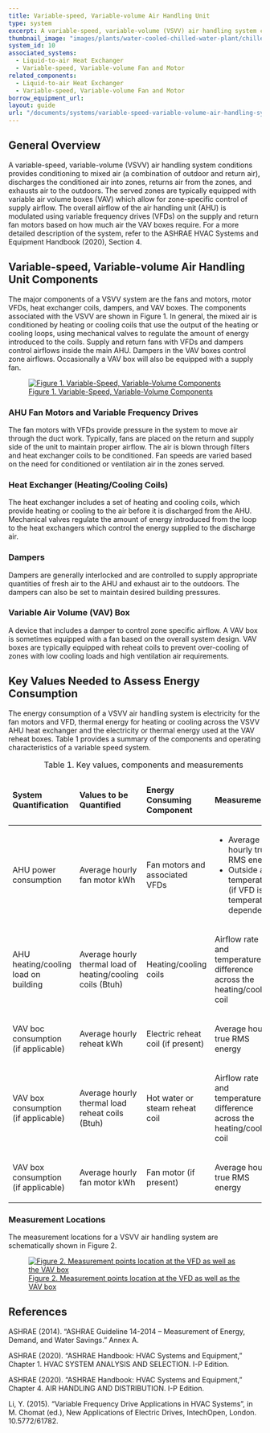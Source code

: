 ```yaml
---
title: Variable-speed, Variable-volume Air Handling Unit
type: system
excerpt: A variable-speed, variable-volume (VSVV) air handling system conditions provides conditioning to mixed air (a combination of outdoor and return air), discharges the conditioned air into zones, returns air from the zones, and exhausts air to the outdoors.
thumbnail_image: "images/plants/water-cooled-chilled-water-plant/chilled-water-plant-overview.jpeg"
system_id: 10
associated_systems: 
  - Liquid-to-air Heat Exchanger
  - Variable-speed, Variable-volume Fan and Motor
related_components:
  - Liquid-to-air Heat Exchanger
  - Variable-speed, Variable-volume Fan and Motor
borrow_equipment_url: 
layout: guide
url: "/documents/systems/variable-speed-variable-volume-air-handling-system"
---
```


## General Overview

A variable-speed, variable-volume (VSVV) air handling system conditions provides conditioning to mixed air (a combination of outdoor and return air), discharges the conditioned air into zones, returns air from the zones, and exhausts air to the outdoors. The served zones are typically equipped with variable air volume boxes (VAV) which allow for zone-specific control of supply airflow. The overall airflow of the air handling unit (AHU) is modulated using variable frequency drives (VFDs) on the supply and return fan motors based on how much air the VAV boxes require. For a more detailed description of the system, refer to the ASHRAE HVAC Systems and Equipment Handbook (2020), Section 4. 

## Variable-speed, Variable-volume Air Handling Unit Components 

The major components of a VSVV system are the fans and motors, motor VFDs, heat exchanger coils, dampers, and VAV boxes. The components associated with the VSVV are shown in Figure 1. In general, the mixed air is conditioned by heating or cooling coils that use the output of the heating or cooling loops, using mechanical valves to regulate the amount of energy introduced to the coils. Supply and return fans with VFDs and dampers control airflows inside the main AHU. Dampers in the VAV boxes control zone airflows. Occasionally a VAV box will also be equipped with a supply fan.  

<a href="/images/systems/variable-speed-variable-volume-air-handling-unit/2024_0503_VSVV AHU system_figure 1 updated.jpeg">
    <figure class="figure mb-4 mt-3">
        <img src="/images/systems/variable-speed-variable-volume-air-handling-unit/2024_0503_VSVV AHU system_figure 1 updated.jpeg" class="figure-img img-fluid rounded" alt="Figure 1. Variable-Speed, Variable-Volume Components">
        <figcaption class="figure-caption text-left">Figure 1. Variable-Speed, Variable-Volume Components</figcaption>
    </figure>
</a>

### AHU Fan Motors and Variable Frequency Drives 

The fan motors with VFDs provide pressure in the system to move air through the duct work. Typically, fans are placed on the return and supply side of the unit to maintain proper airflow. The air is blown through filters and heat exchanger coils to be conditioned. Fan speeds are varied based on the need for conditioned or ventilation air in the zones served.  

### Heat Exchanger (Heating/Cooling Coils) 

The heat exchanger includes a set of heating and cooling coils, which provide heating or cooling to the air before it is discharged from the AHU. Mechanical valves regulate the amount of energy introduced from the loop to the heat exchangers which control the energy supplied to the discharge air.  

### Dampers 

Dampers are generally interlocked and are controlled to supply appropriate quantities of fresh air to the AHU and exhaust air to the outdoors. The dampers can also be set to maintain desired building pressures.  

### Variable Air Volume (VAV) Box 

A device that includes a damper to control zone specific airflow. A VAV box is sometimes equipped with a fan based on the overall system design. VAV boxes are typically equipped with reheat coils to prevent over-cooling of zones with low cooling loads and high ventilation air requirements.  

## Key Values Needed to Assess Energy Consumption 

The energy consumption of a VSVV air handling system is electricity for the fan motors and VFD, thermal energy for heating or cooling across the VSVV AHU heat exchanger and the electricity or thermal energy used at the VAV reheat boxes. Table 1 provides a summary of the components and operating characteristics of a variable speed system. 

<table>
    <caption>Table 1. Key values, components and measurements</caption>
    <thead>
        <tr>
            <td>
                <p><strong>System Quantification</strong></p>
            </td>
            <td>
                <p><strong>Values to be Quantified</strong></p>
            </td>
            <td>
                <p><strong>Energy Consuming Component</strong></p>
            </td>
            <td>
                <p><strong>Measurements</strong></p>
            </td>
        </tr>
    <tbody>
        <tr>
            <td>
                <p>AHU power consumption</p>
            </td>
            <td>
                <p>Average hourly fan motor kWh</p>
            </td>
            <td>
                <p>Fan motors and associated VFDs</p>
            </td>
            <td>
                <ul>
                    <li>Average hourly true RMS energy</li> 
                    <li>Outside air temperature (if VFD is temperature dependent)</li>
                </ul>
            </td>
        </tr>
        <tr>
            <td>
                <p>AHU heating/cooling load on building</p>
            </td>
            <td>
                <p>Average hourly thermal load of heating/cooling coils (Btuh)</p>
            </td>
            <td>
                <p>Heating/cooling coils</p>
            </td>
            <td>
                <p>Airflow rate and temperature difference across the heating/cooling coil</p>
            </td>
        </tr>
        <tr>
            <td>
                <p>VAV boc consumption (if applicable)</p>
            </td>
            <td>
                <p>Average hourly reheat kWh</p>
            </td>
            <td>
                <p>Electric reheat coil (if present)</p>
            </td>
            <td>
                <p>Average hourly true RMS energy</p>
            </td>
        </tr>
        <tr>
            <td>
                <p>VAV box consumption (if applicable)</p>
            </td>
            <td>
                <p>Average hourly thermal load reheat coils (Btuh)</p>
            </td>
            <td>
                <p>Hot water or steam reheat coil</p>
            </td>
            <td>
                <p>Airflow rate and temperature difference across the heating/cooling coil</p>
            </td>
        </tr>
        <tr>
            <td>
                <p>VAV box consumption (if applicable)</p>
            </td>
            <td>
                <p>Average hourly fan motor kWh</p>
            </td>
            <td>
                <p>Fan motor (if present)</p>
            </td>
            <td>
                <p>Average hourly true RMS energy</p>
            </td>
        </tr>
    </tbody>
</table>

### Measurement Locations

The measurement locations for a VSVV air handling system are schematically shown in Figure 2.

<a href="/images/systems/variable-speed-variable-volume-air-handling-unit/variable speed variable volume ahu figure 2.png">
    <figure class="figure mb-4 mt-3">
        <img src="/images/systems/variable-speed-variable-volume-air-handling-unit/variable speed variable volume ahu figure 2.png" class="figure-img img-fluid rounded" alt="Figure 2. Measurement points location at the VFD as well as the VAV box">
        <figcaption class="figure-caption text-left">Figure 2. Measurement points location at the VFD as well as the VAV box</figcaption>
    </figure>
</a>

## References
<!-- Must have emty line after the opeing div tag. If we use a numbered list to relate to in text citations, remove the div  -->
<div class="references">

ASHRAE (2014). “ASHRAE Guideline 14-2014 – Measurement of Energy, Demand, and Water Savings.” Annex A. 

ASHRAE (2020). “ASHRAE Handbook: HVAC Systems and Equipment,” Chapter 1. HVAC SYSTEM ANALYSIS AND SELECTION. I-P Edition. 

ASHRAE (2020). “ASHRAE Handbook: HVAC Systems and Equipment,” Chapter 4. AIR HANDLING AND DISTRIBUTION. I-P Edition.  
 
Li, Y. (2015). “Variable Frequency Drive Applications in HVAC Systems”, in M. Chomat (ed.), New Applications of Electric Drives, IntechOpen, London. 10.5772/61782.

</div>
